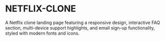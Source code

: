 # NETFLIX-CLONE
 A Netflix clone landing page featuring a responsive design, interactive FAQ section, multi-device support highlights, and email sign-up functionality, styled with modern fonts and icons.
